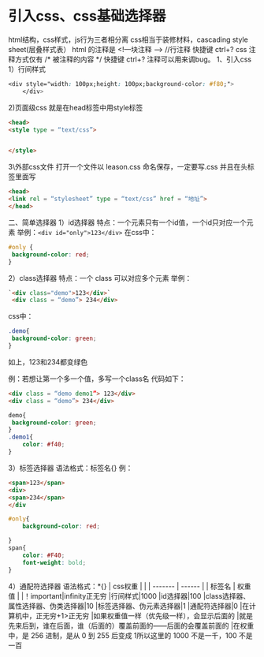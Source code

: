 # 引入css、css基础选择器
html结构，css样式，js行为三者相分离
css相当于装修材料，cascading style sheet(层叠样式表）
html 的注释是 <!—块注释 --> //行注释 快捷键 ctrl+?
css 注释方式仅有 /* 被注释的内容 */ 快捷键 ctrl+?
注释可以用来调bug。
1、引入css
1）行间样式

```css
<div style="width: 100px;height: 100px;background-color: #f80;">
	</div>
```

2)页面级css
就是在head标签中用style标签
```html
<head>
<style type = “text/css”>


</style>
```
3\外部css文件
打开一个文件以 leason.css 命名保存，一定要写.css
并且在头标签里面写

```html
<head>
<link rel = “stylesheet” type = “text/css” href = “地址”>
</head>
```
二、简单选择器
1）id选择器
特点：一个元素只有一个id值，一个id只对应一个元素
举例：`<div id="only">123</div>`
在css中：

```css
#only {
 background-color: red;
}
```
2）class选择器
特点：一个 class 可以对应多个元素
举例：

```html
`<div class="demo">123</div>`
 <div class = “demo”> 234</div>
```

css中：

```css
.demo{
 background-color: green;
}
```
如上，123和234都变绿色

例：若想让第一个多一个值，多写一个class名
代码如下：

```html
<div class = “demo demo1”> 123</div>
<div class = “demo”> 234</div>
```


```css
demo{
 background-color: green;
}
.demo1{
	color: #f40;
}
```
3）标签选择器
语法格式：标签名{}
例：

```html
<span>123</span>
<div>
<span>234</span>
</div
```

```css
#only{
	background-color: red;

}
span{
	color: #F40;
	font-weight: bold;
}
```
4）通配符选择器
语法格式：*{}
| css权重 |        |
| ------- | ------ |
| 标签名  | 权重值 |
|！important|infinity正无穷
|行间样式|1000
|id选择器|100
|class选择器、属性选择器、伪类选择器|10
|标签选择器、伪元素选择器|1
|通配符选择器|0
|在计算机中，正无穷+1>正无穷
|如果权重值一样（优先级一样），会显示后面的
|就是先来后到，谁在后面，谁（后面的）覆盖前面的——后面的会覆盖前面的
|在权重中，是 256 进制，是从 0 到 255 后变成 1所以这里的 1000 不是一千，100 不是一百